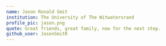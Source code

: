 ```yaml
---
name: Jason Ronald Smit
institution: The University of The Witwatersrand
profile_pic: jason.png
quote: Great friends, great family, now for the next step.
github_user: JasonSmitR
---
```

